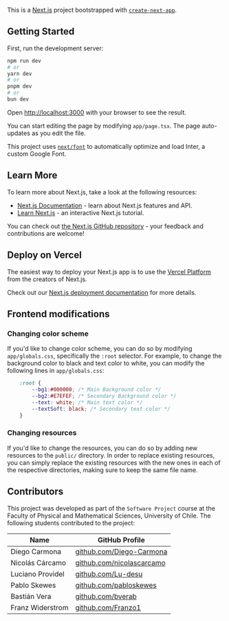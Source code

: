 This is a [Next.js](https://nextjs.org/) project bootstrapped with [`create-next-app`](https://github.com/vercel/next.js/tree/canary/packages/create-next-app).

## Getting Started

First, run the development server:

```bash
npm run dev
# or
yarn dev
# or
pnpm dev
# or
bun dev
```

Open [http://localhost:3000](http://localhost:3000) with your browser to see the result.

You can start editing the page by modifying `app/page.tsx`. The page auto-updates as you edit the file.

This project uses [`next/font`](https://nextjs.org/docs/basic-features/font-optimization) to automatically optimize and load Inter, a custom Google Font.

## Learn More

To learn more about Next.js, take a look at the following resources:

- [Next.js Documentation](https://nextjs.org/docs) - learn about Next.js features and API.
- [Learn Next.js](https://nextjs.org/learn) - an interactive Next.js tutorial.

You can check out [the Next.js GitHub repository](https://github.com/vercel/next.js/) - your feedback and contributions are welcome!

## Deploy on Vercel

The easiest way to deploy your Next.js app is to use the [Vercel Platform](https://vercel.com/new?utm_medium=default-template&filter=next.js&utm_source=create-next-app&utm_campaign=create-next-app-readme) from the creators of Next.js.

Check out our [Next.js deployment documentation](https://nextjs.org/docs/deployment) for more details.

## Frontend modifications

### Changing color scheme

If you'd like to change color scheme, you can do so by modifying `app/globals.css`, specifically the `:root` selector. For example, to change the background color to black and text color to white, you can modify the following lines in `app/globals.css`:

```css
    :root {
        --bg1:#000000; /* Main Background color */
        --bg2:#E7EFEF; /* Secondary Background color */
        --text: white; /* Main text color */
        --textSoft: black; /* Secondary text color */
    }
```

### Changing resources

If you'd like to change the resources, you can do so by adding new resources to the `public/` directory. In order to replace existing resources, you can simply replace the existing resources with the new ones in each of the respective directories, making sure to keep the same file name.

## Contributors

This project was developed as part of the `Software Project` course at the Faculty of Physical and Mathematical Sciences, University of Chile. The following students contributed to the project:

| Name               | GitHub Profile                                    |
|--------------------|---------------------------------------------------|
| Diego Carmona      | [github.com/Diego-Carmona](https://github.com/Diego-Carmona) |
| Nicolás Cárcamo    | [github.com/nicolascarcamo](https://github.com/nicolascarcamo) |
| Luciano Providel   | [github.com/Lu-desu](https://github.com/Lu-desu) |
| Pablo Skewes       | [github.com/pabloskewes](https://github.com/pabloskewes) |
| Bastián Vera       | [github.com/bverab](https://github.com/bverab) |
| Franz Widerstrom   | [github.com/Franzo1](https://github.com/Franzo1) |
